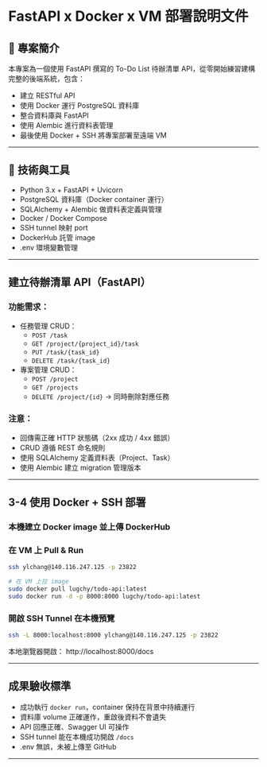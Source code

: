 # FastAPI x Docker x VM 部署說明文件

## 📌 專案簡介
本專案為一個使用 FastAPI 撰寫的 To-Do List 待辦清單 API，從零開始練習建構完整的後端系統，包含：
- 建立 RESTful API
- 使用 Docker 運行 PostgreSQL 資料庫
- 整合資料庫與 FastAPI
- 使用 Alembic 進行資料表管理
- 最後使用 Docker + SSH 將專案部署至遠端 VM

---

## 🧱 技術與工具
- Python 3.x + FastAPI + Uvicorn
- PostgreSQL 資料庫（Docker container 運行）
- SQLAlchemy + Alembic 做資料表定義與管理
- Docker / Docker Compose
- SSH tunnel 映射 port
- DockerHub 託管 image
- .env 環境變數管理

---

## 建立待辦清單 API（FastAPI）

### 功能需求：
- 任務管理 CRUD：
  - `POST /task`
  - `GET /project/{project_id}/task`
  - `PUT /task/{task_id}`
  - `DELETE /task/{task_id}`
- 專案管理 CRUD：
  - `POST /project`
  - `GET /projects`
  - `DELETE /project/{id}` → 同時刪除對應任務

### 注意：
- 回傳需正確 HTTP 狀態碼（2xx 成功 / 4xx 錯誤）
- CRUD 遵循 REST 命名規則
- 使用 SQLAlchemy 定義資料表（Project、Task）
- 使用 Alembic 建立 migration 管理版本

---

##  3-4 使用 Docker + SSH 部署

### 本機建立 Docker image 並上傳 DockerHub

### 在 VM 上 Pull & Run
```bash
ssh ylchang@140.116.247.125 -p 23822

# 在 VM 上拉 image
sudo docker pull lugchy/todo-api:latest
sudo docker run -d -p 8000:8000 lugchy/todo-api:latest
```

### 開啟 SSH Tunnel 在本機預覽
```bash
ssh -L 8000:localhost:8000 ylchang@140.116.247.125 -p 23822
```
本地瀏覽器開啟： http://localhost:8000/docs

---

## 成果驗收標準
- 成功執行 `docker run`，container 保持在背景中持續運行
- 資料庫 volume 正確運作，重啟後資料不會遺失
- API 回應正確、Swagger UI 可操作
- SSH tunnel 能在本機成功開啟 `/docs`
- .env 無誤，未被上傳至 GitHub

---